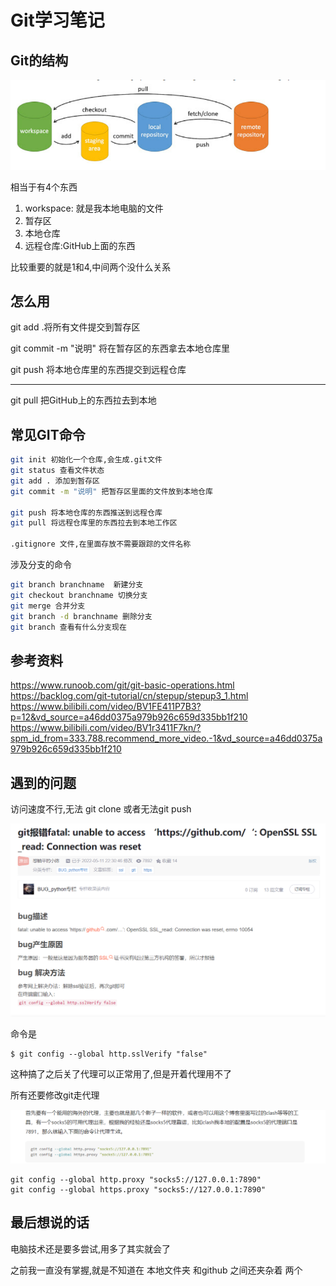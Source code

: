 # Git学习笔记


## Git的结构

![image-20220904142256707](README.assets/image-20220904142256707.png)

相当于有4个东西

1. workspace: 就是我本地电脑的文件
2. 暂存区
3. 本地仓库
4. 远程仓库:GitHub上面的东西

比较重要的就是1和4,中间两个没什么关系

## 怎么用

git add .将所有文件提交到暂存区

git commit -m "说明" 将在暂存区的东西拿去本地仓库里

git push 将本地仓库里的东西提交到远程仓库

-----

git pull 把GitHub上的东西拉去到本地


## 常见GIT命令

```bash
git init 初始化一个仓库,会生成.git文件
git status 查看文件状态
git add . 添加到暂存区
git commit -m "说明" 把暂存区里面的文件放到本地仓库

git push 将本地仓库的东西推送到远程仓库
git pull 将远程仓库里的东西拉去到本地工作区

.gitignore 文件,在里面存放不需要跟踪的文件名称


```

涉及分支的命令

```bash
git branch branchname  新建分支
git checkout branchname 切换分支
git merge 合并分支
git branch -d branchname 删除分支
git branch 查看有什么分支现在
```





## 参考资料

https://www.runoob.com/git/git-basic-operations.html
https://backlog.com/git-tutorial/cn/stepup/stepup3_1.html
https://www.bilibili.com/video/BV1FE411P7B3?p=12&vd_source=a46dd0375a979b926c659d335bb1f210
https://www.bilibili.com/video/BV1r3411F7kn/?spm_id_from=333.788.recommend_more_video.-1&vd_source=a46dd0375a979b926c659d335bb1f210

## 遇到的问题

访问速度不行,无法 git clone 或者无法git push

![image-20220904151351425](README.assets/image-20220904151351425.png)

命令是

```
$ git config --global http.sslVerify "false"
```

这种搞了之后关了代理可以正常用了,但是开着代理用不了



所有还要修改git走代理

![image-20220904151456945](README.assets/image-20220904151456945.png)



````
git config --global http.proxy "socks5://127.0.0.1:7890"
git config --global https.proxy "socks5://127.0.0.1:7890"
````

## 最后想说的话

电脑技术还是要多尝试,用多了其实就会了

之前我一直没有掌握,就是不知道在 本地文件夹 和github 之间还夹杂着 两个
